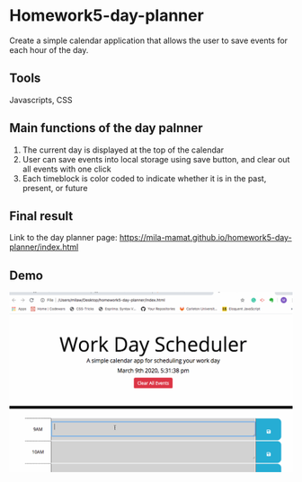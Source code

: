 # Homework5-day-planner
Create a simple calendar application that allows the user to save events for each hour of the day.

## Tools
Javascripts, CSS

## Main functions of the day palnner
1. The current day is displayed at the top of the calendar
2. User can save events into local storage using save button, and clear out all events with one click
3. Each timeblock is color coded to indicate whether it is in the past, present, or future
## Final result
Link to the day planner page: https://mila-mamat.github.io/homework5-day-planner/index.html 
## Demo
![demo](https://github.com/mila-mamat/homework5-day-planner/blob/master/demo.gif)
